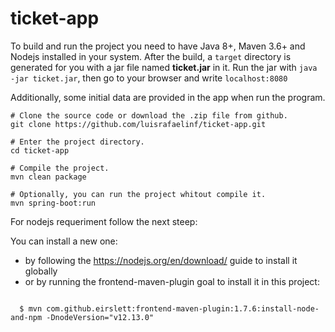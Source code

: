 # ticket-app

To build and run the project you need to have Java 8+, Maven 3.6+ and Nodejs installed in your system. After the build, a `target` directory is generated for you with a jar file named **ticket.jar** in it. Run the jar with `java -jar ticket.jar`, then go to your 
browser and write `localhost:8080`

Additionally, some initial data are provided in the app when run the program.

``` shell
# Clone the source code or download the .zip file from github.
git clone https://github.com/luisrafaelinf/ticket-app.git

# Enter the project directory.
cd ticket-app

# Compile the project.
mvn clean package

# Optionally, you can run the project whitout compile it.
mvn spring-boot:run

```
For nodejs requeriment follow the next steep:

You can install a new one:
  - by following the https://nodejs.org/en/download/ guide to install it globally
  - or by running the frontend-maven-plugin goal to install it in this project:
  
``` shell

  $ mvn com.github.eirslett:frontend-maven-plugin:1.7.6:install-node-and-npm -DnodeVersion="v12.13.0" 
  
  ```
